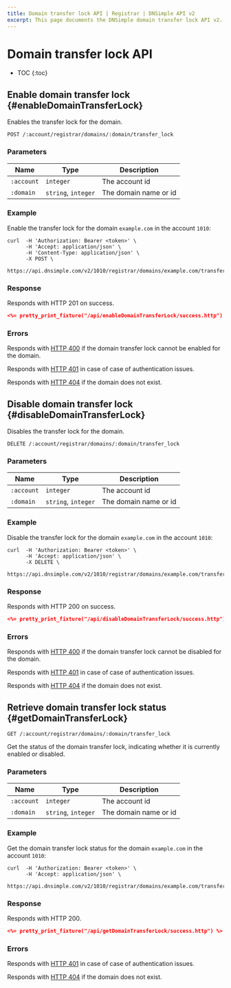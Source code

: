```yaml
---
title: Domain transfer lock API | Registrar | DNSimple API v2
excerpt: This page documents the DNSimple domain transfer lock API v2.
---
```


# Domain transfer lock API

* TOC
{:toc}


## Enable domain transfer lock {#enableDomainTransferLock}

Enables the transfer lock for the domain.

~~~
POST /:account/registrar/domains/:domain/transfer_lock
~~~

### Parameters

| Name       | Type                | Description           |
| ---------- | ------------------- | --------------------- |
| `:account` | `integer`           | The account id        |
| `:domain`  | `string`, `integer` | The domain name or id |

### Example

Enable the transfer lock for the domain `example.com` in the account `1010`:

    curl  -H 'Authorization: Bearer <token>' \
          -H 'Accept: application/json' \
          -H 'Content-Type: application/json' \
          -X POST \
          https://api.dnsimple.com/v2/1010/registrar/domains/example.com/transfer_lock

### Response

Responds with HTTP 201 on success.

~~~json
<%= pretty_print_fixture("/api/enableDomainTransferLock/success.http") %>
~~~

### Errors

Responds with [HTTP 400](/v2#bad-request) if the domain transfer lock cannot be enabled for the domain.

Responds with [HTTP 401](/v2#unauthorized) in case of case of authentication issues.

Responds with [HTTP 404](/v2#not-found) if the domain does not exist.


## Disable domain transfer lock {#disableDomainTransferLock}

Disables the transfer lock for the domain.

~~~
DELETE /:account/registrar/domains/:domain/transfer_lock
~~~

### Parameters

| Name       | Type                | Description           |
| ---------- | ------------------- | --------------------- |
| `:account` | `integer`           | The account id        |
| `:domain`  | `string`, `integer` | The domain name or id |

### Example

Disable the transfer lock for the domain `example.com` in the account `1010`:

    curl  -H 'Authorization: Bearer <token>' \
          -H 'Accept: application/json' \
          -X DELETE \
          https://api.dnsimple.com/v2/1010/registrar/domains/example.com/transfer_lock

### Response

Responds with HTTP 200 on success.

~~~json
<%= pretty_print_fixture("/api/disableDomainTransferLock/success.http") %>
~~~

### Errors

Responds with [HTTP 400](/v2#bad-request) if the domain transfer lock cannot be disabled for the domain.

Responds with [HTTP 401](/v2#unauthorized) in case of case of authentication issues.

Responds with [HTTP 404](/v2#not-found) if the domain does not exist.


## Retrieve domain transfer lock status {#getDomainTransferLock}

~~~
GET /:account/registrar/domains/:domain/transfer_lock
~~~

Get the status of the domain transfer lock, indicating whether it is currently enabled or disabled.

### Parameters

| Name       | Type                | Description           |
| ---------- | ------------------- | --------------------- |
| `:account` | `integer`           | The account id        |
| `:domain`  | `string`, `integer` | The domain name or id |

### Example

Get the domain transfer lock status for the domain `example.com` in the account `1010`:

    curl  -H 'Authorization: Bearer <token>' \
          -H 'Accept: application/json' \
          https://api.dnsimple.com/v2/1010/registrar/domains/example.com/transfer_lock

### Response

Responds with HTTP 200.

~~~json
<%= pretty_print_fixture("/api/getDomainTransferLock/success.http") %>
~~~

### Errors

Responds with [HTTP 401](/v2#unauthorized) in case of case of authentication issues.

Responds with [HTTP 404](/v2#not-found) if the domain does not exist.
